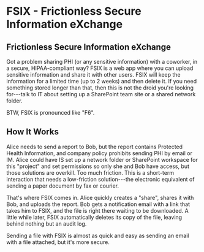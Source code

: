 # FSIX - Frictionless Secure Information eXchange

## Frictionless Secure Information eXchange

Got a problem sharing PHI (or any sensitive information) with a coworker, in a secure, HIPAA-compliant way? FSIX is a web app where you can upload sensitive information and share it with other users. FSIX will keep the information for a limited time (up to 2 weeks) and then delete it. If you need something stored longer than that, then this is not the droid you're looking for---talk to IT about setting up a SharePoint team site or a shared network folder.

BTW, FSIX is pronounced like "F6".

## How It Works

Alice needs to send a report to Bob, but the report contains Protected Health Information, and company policy prohibits sending PHI by email or IM. Alice could have IS set up a network folder or SharePoint workspace for this "project" and set permissions so only she and Bob have access, but those solutions are overkill. Too much friction. This is a short-term interaction that needs a low-friction solution---the electronic equivalent of sending a paper document by fax or courier.

That's where FSIX comes in. Alice quickly creates a "share", shares it with Bob, and uploads the report. Bob gets a notification email with a link that takes him to FSIX, and the file is right there waiting to be downloaded. A little while later, FSIX automatically deletes its copy of the file, leaving behind nothing but an audit log.

Sending a file with FSIX is almost as quick and easy as sending an email with a file attached, but it's more secure.
